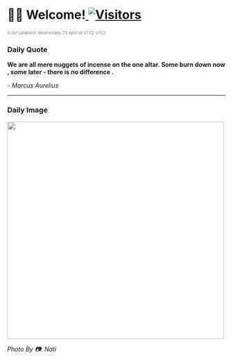 <h1>👋🏽 Welcome!<a href="https://github.com/OmitNomis/"> <img src="https://visitor-badge.laobi.icu/badge?page_id=OmitNomis" alt="Visitors"></a></h1>

<i><p style="font-size: 0.6rem; color:gray">(Last Updated: Wednesday 23 April at 01:52 UTC)</p></i>

<h3> Daily Quote </h3>
<b><p>We are all mere nuggets of incense on the one altar. Some burn down now , some later - there is no difference .</p></b>
<i><caption style="font-size: 0.8rem; color:gray;">- Marcus Aurelius</caption></i>


<hr>

<h3>Daily Image</h3>
<a href="https://images.pexels.com/photos/31693323/pexels-photo-31693323.jpeg" target="_blank"><img style="height:500px;" src="https://images.pexels.com/photos/31693323/pexels-photo-31693323.jpeg"/></a>

<i><caption style="font-size: 0.8rem; color:gray;"> Photo By 📷: Nati</caption></i>
